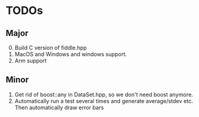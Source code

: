# TODOs

## Major

0. Build C version of fiddle.hpp
1. MacOS and Windows and windows support.
2. Arm support


## Minor


1. Get rid of boost::any in DataSet.hpp, so we don't need boost anymore.
2. Automatically run a test several times and generate average/stdev etc.  Then automatically draw error bars
   
